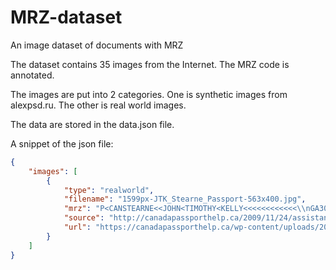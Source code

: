 # MRZ-dataset

An image dataset of documents with MRZ 

The dataset contains 35 images from the Internet. The MRZ code is annotated.

The images are put into 2 categories. One is synthetic images from alexpsd.ru. The other is real world images.

The data are stored in the data.json file.

A snippet of the json file:

```json
{
    "images": [
        {
            "type": "realworld",
            "filename": "1599px-JTK_Stearne_Passport-563x400.jpg",
            "mrz": "P<CANSTEARNE<<JOHN<TIMOTHY<KELLY<<<<<<<<<<<<\\nGA302922<0CAN5807020M2409043<<<<<<<<<<<<<<02",
            "source": "http://canadapassporthelp.ca/2009/11/24/assistance-with-canadian-passport-photos/",
            "url": "https://canadapassporthelp.ca/wp-content/uploads/2009/11/1599px-JTK_Stearne_Passport-563x400.jpg"
        }
    ]
}
```
